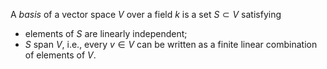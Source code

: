 A *basis* of a vector space $V$ over a field $k$ is a set $S \subset V$ satisfying

- elements of $S$ are linearly independent;
- $S$ span $V$, i.e., every $v \in V$ can be written as a finite linear combination of elements of $V$.
